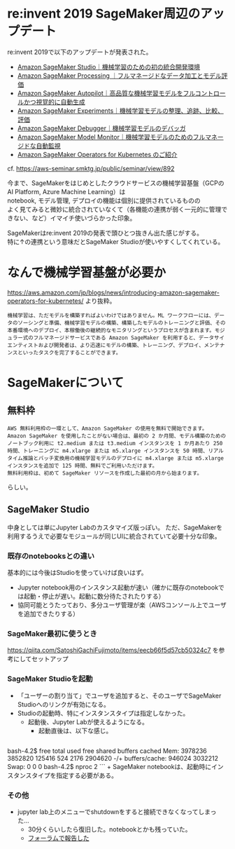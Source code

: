 # re:invent 2019 SageMaker周辺のアップデート

re:invent 2019で以下のアップデートが発表された。

* [Amazon SageMaker Studio｜機械学習のための初の統合開発環境](https://aws.amazon.com/jp/blogs/news/amazon-sagemaker-studio-the-first-fully-integrated-development-environment-for-machine-learning/)
* [Amazon SageMaker Processing ｜フルマネージドなデータ加工とモデル評価](https://aws.amazon.com/jp/blogs/news/amazon-sagemaker-processin-fully-managed-data-processing-and-model-evaluation/)
* [Amazon SageMaker Autopilot｜高品質な機械学習モデルをフルコントロールかつ視覚的に自動生成](https://aws.amazon.com/jp/blogs/news/amazon-sagemaker-autopilot-fully-managed-automatic-machine-learning/)
* [Amazon SageMaker Experiments｜機械学習モデルの整理、追跡、比較、評価](https://aws.amazon.com/jp/blogs/news/amazon-sagemaker-experiments-organize-track-and-compare-your-machine-learning-trainings/)
* [Amazon SageMaker Debugger｜機械学習モデルのデバッガ](https://aws.amazon.com/jp/blogs/news/amazon-sagemaker-debugger-debug-your-machine-learning-models/)
* [Amazon SageMaker Model Monitor｜機械学習モデルのためのフルマネージドな自動監視](https://aws.amazon.com/jp/blogs/news/amazon-sagemaker-model-monitor-fully-managed-automatic-monitoring-for-your-machine-learning-models/)
* [Amazon SageMaker Operators for Kubernetes のご紹介](https://aws.amazon.com/jp/blogs/news/introducing-amazon-sagemaker-operators-for-kubernetes/)

cf. https://aws-seminar.smktg.jp/public/seminar/view/892

今まで、SageMakerをはじめとしたクラウドサービスの機械学習基盤（GCPのAI Platform, Azure Machine Learning）は  
notebook, モデル管理, デプロイの機能は個別に提供されているものの  
よく見てみると微妙に統合されていなくて（各機能の連携が弱く一元的に管理できない、など）イマイチ使いづらかった印象。

SageMakerはre:invent 2019の発表で頭ひとつ抜きん出た感じがする。  
特に↑の連携という意味だとSageMaker Studioが使いやすくしてくれている。


# なんで機械学習基盤が必要か

https://aws.amazon.com/jp/blogs/news/introducing-amazon-sagemaker-operators-for-kubernetes/
より抜粋。

```
機械学習は、ただモデルを構築すればよいわけではありません。ML ワークフローには、データのソーシングと準備、機械学習モデルの構築、構築したモデルのトレーニングと評価、その本番環境へのデプロイ、本稼働後の継続的なモニタリングというプロセスが含まれます。モジュラー式のフルマネージドサービスである Amazon SageMaker を利用すると、データサイエンティストおよび開発者は、より迅速にモデルの構築、トレーニング、デプロイ、メンテナンスといったタスクを完了することができます。
```

# SageMakerについて

## 無料枠

```
AWS 無料利用枠の一環として、Amazon SageMaker の使用を無料で開始できます。
Amazon SageMaker を使用したことがない場合は、最初の 2 か月間、モデル構築のためのノートブック利用に t2.medium または t3.medium インスタンスを 1 か月あたり 250 時間、トレーニングに m4.xlarge または m5.xlarge インスタンスを 50 時間、リアルタイム推論とバッチ変換用の機械学習モデルのデプロイに m4.xlarge または m5.xlarge インスタンスを追加で 125 時間、無料でご利用いただけます。
無料利用枠は、初めて SageMaker リソースを作成した最初の月から始まります。
```

らしい。


## SageMaker Studio

中身としては単にJupyter Labのカスタマイズ版っぽい。
ただ、SageMakerを利用するうえで必要なモジュールが同じUIに統合されていて必要十分な印象。

### 既存のnotebooksとの違い

基本的には今後はStudioを使っていけば良いはず。

* Jupyter notebook用のインスタンス起動が速い（確かに既存のnotebookでは起動・停止が遅い。起動に数分待たされたりする）
* 協同可能とうたっており、多分ユーザ管理が楽（AWSコンソール上でユーザを追加できたりする）


### SageMaker最初に使うとき

https://qiita.com/SatoshiGachiFujimoto/items/eecb66f5d57cb50324c7
を参考にしてセットアップ

### SageMaker Studioを起動

* 「ユーザーの割り当て」でユーザを追加すると、そのユーザでSageMaker Studioへのリンクが有効になる。
* Studioの起動時、特にインスタンスタイプは指定しなかった。
    + 起動後、Jupyter Labが使えるようになる。
        - 起動直後は、以下な感じ。
        ```
bash-4.2$ free
             total       used       free     shared    buffers     cached
Mem:       3978236    3852820     125416        524       2176    2904620
-/+ buffers/cache:     946024    3032212
Swap:            0          0          0
bash-4.2$ nproc
2
        ```
    + SageMaker notebookは、起動時にインスタンスタイプを指定する必要がある。


### その他

* jupyter lab上のメニューでshutdownをすると接続できなくなってしまった...
    + 30分くらいしたら復旧した。notebookとかも残っていた。
    + [フォーラムで報告した](https://forums.aws.amazon.com/message.jspa?messageID=927816#927816)
